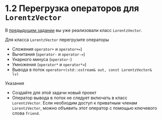 # 1.2 Перегрузка операторов для `LorentzVector`

В [предыдущем задании](https://github.com/pycpp2019/1.1_LorentzVector) вы уже реализовали класс `LorentzVector`.

Для класса `LorentzVector` перегрузите операторы
+ Сложения `operator+` и `operator+=`)
+ Вычитания (`operator-` и `operator-=`)
+ Унарного минуса (`operator-`)
+ Умножения (`operator*` и `operator*=`)
+ Вывода в поток `operator<(std::ostream& out, const LorentzVector& lv)`

Указания
+ Создайте для этой задачи новый проект
+ Оператор вывода в поток не следует включать в класс `LorentzVector`. Если необходим доступ к приватным членам `LorentzVector`, можно объявить этот оператор с помощью ключевого слова `friend`.
